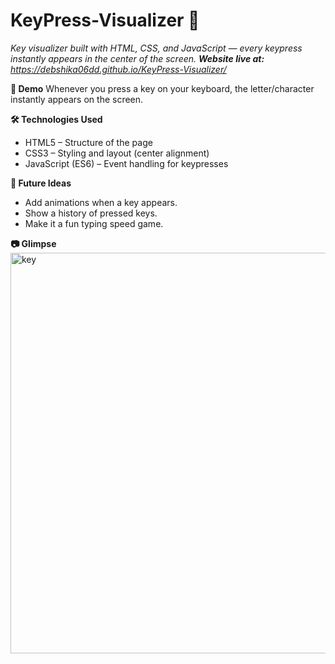 # KeyPress-Visualizer 🔑
*Key visualizer built with HTML, CSS, and JavaScript — every keypress instantly appears in the center of the screen.*
***Website live at:*** *https://debshika06dd.github.io/KeyPress-Visualizer/*

**🚀 Demo**
Whenever you press a key on your keyboard, the letter/character instantly appears on the screen.

**🛠️ Technologies Used**
+ HTML5 – Structure of the page
+ CSS3 – Styling and layout (center alignment)
+ JavaScript (ES6) – Event handling for keypresses

**🌟 Future Ideas**
+ Add animations when a key appears.
+ Show a history of pressed keys.
+ Make it a fun typing speed game.

**📷 Glimpse**
<img width="1366" height="641" alt="key" src="https://github.com/user-attachments/assets/ff46372e-0a35-4a8d-bb02-5e04237b5c61" />

